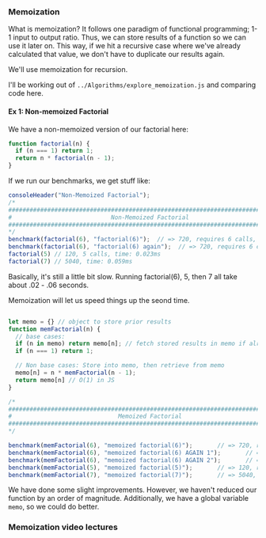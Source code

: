 ### Memoization

  What is memoization? It follows one paradigm of functional programming; 1-1 input to output ratio. Thus, we can store results of a function so we can use it later on. This way, if we hit a recursive case where we've already calculated that value, we don't have to duplicate our results again.

  We'll use memoization for recursion.

I'll be working out of `../Algorithms/explore_memoization.js` and comparing code here.

#### Ex 1: Non-memoized Factorial
We have a non-memoized version of our factorial here:

```js
function factorial(n) {
  if (n === 1) return 1;
  return n * factorial(n - 1);
}
```

If we run our benchmarks, we get stuff like: 

```js
consoleHeader("Non-Memoized Factorial");
/*
################################################################################
#                            Non-Memoized Factorial                            #
################################################################################
*/
benchmark(factorial(6), "factorial(6)");  // => 720, requires 6 calls, time: 0.246ms
benchmark(factorial(6), "factorial(6) again");  // => 720, requires 6 calls, time: 0.043ms
factorial(5) // 120, 5 calls, time: 0.023ms
factorial(7) // 5040, time: 0.059ms

```
  Basically, it's still a little bit slow. Running factorial(6), 5, then 7 all take about .02 - .06 seconds.

  Memoization will let us speed things up the seond time.

```js

let memo = {} // object to store prior results
function memFactorial(n) {
  // base cases:
  if (n in memo) return memo[n]; // fetch stored results in memo if already there
  if (n === 1) return 1;

  // Non base cases: Store into memo, then retrieve from memo
  memo[n] = n * memFactorial(n - 1);
  return memo[n] // O(1) in JS
}

/*
################################################################################
#                              Memoized Factorial                              #
################################################################################
*/

benchmark(memFactorial(6), "memoized factorial(6)");       // => 720, requires 6 calls, time: 0.975ms
benchmark(memFactorial(6), "memoized factorial(6) AGAIN 1");       // => 720, requires 1 call, time: 0.070ms
benchmark(memFactorial(6), "memoized factorial(6) AGAIN 2");       // => 720, requires 1 call, time: 0.057ms
benchmark(memFactorial(5), "memoized factorial(5)");       // => 120, requires 1 call, time: 0.097ms
benchmark(memFactorial(7), "memoized factorial(7)");       // => 5040, requires 2 calls, time: 0.052ms

```
  We have done some slight improvements. However, we haven't reduced our function by an order of magnitude. Additionally, we have a global variable `memo`, so we could do better.

### Memoization video lectures